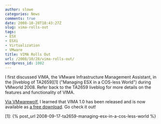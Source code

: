```yaml
---
author: slowe
categories: News
comments: true
date: 2008-10-28T18:43:27Z
slug: vima-rolls-out
tags:
- ESX
- ESXi
- Virtualization
- VMware
title: VIMA Rolls Out
url: /2008/10/28/vima-rolls-out/
wordpress_id: 1002
---
```


I first discussed VIMA, the VMware Infrastructure Management Assistant, in the [liveblog of TA2659][1] ("Managing ESX in a COS-less World") during VMworld 2008. Refer back to the TA2659 liveblog for more details on the features and functionality of VIMA.

[Via VMwarewolf](http://www.vmwarewolf.com/download-vima-today/), I learned that VIMA 1.0 has been released and is now available as [a free download](http://www.vmware.com/support/developer/vima/index.html). Go check it out!

[1]: {% post_url 2008-09-17-ta2659-managing-esx-in-a-cos-less-world %}
